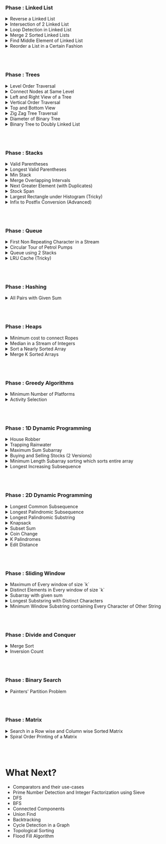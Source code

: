 ### Phase  : Linked List

<details>
	<summary>Reverse a Linked List</summary>

* [Question Link](https://leetcode.com/problems/reverse-linked-list/)   
* First try to solve the recursive version, then attempt the iterative version.   
* Make sure that the time complexity of the recursive version is **O(n)** rather than **O(n^2)**. This is very crucial
* [Analysis](https://leetcode.com/problems/reverse-linked-list/discuss/254618/C%2B%2BJavaScript-Detailed-Explanation-Recursive-and-Iterative)   

</details>


<details>
	<summary>Intersection of 2 Linked List</summary>

* [Question Link](https://leetcode.com/problems/intersection-of-two-linked-lists/)   
* One approach is to calculate the length, and then traverse the bigger list until the lengths becomes equal. Then traverse them parallelly until you find the intersection point.   
* The other solution uses a HashMap. (Should you hash pointers or the data?)   
* [Length Based Solution](https://github.com/Just-A-Visitor/Algorithmic-Pseudocode/blob/master/LeetCode%20Non-Contest%20Solutions/%23160%20Intersection%20of%202%20Linked%20Lists/Difference%20in%20Length%20Approach.cpp) 
* [HashMap Based Solution](
  https://github.com/Just-A-Visitor/Algorithmic-Pseudocode/blob/master/LeetCode%20Non-Contest%20Solutions/%23160%20Intersection%20of%202%20Linked%20Lists/Hashing%20Based%20Approach.cpp)
* [Analysis 1](https://leetcode.com/problems/intersection-of-two-linked-lists/discuss/49785/Java-solution-without-knowing-the-difference-in-len!) (Tricky)   
* [Analysis 2](https://leetcode.com/problems/intersection-of-two-linked-lists/discuss/49800/recommend-for-beginnersclean-C%2B%2B-implementation-with-detailed-explaination) (Detailed)   

</details> 


<details>
    <summary>Loop Detection in Linked List</summary>

* [Question Link](https://leetcode.com/problems/linked-list-cycle/)
* One approach is to use **Slow and Fast Pointers**
* The second approach is to use **Hashing** (Should you Hash Pointers or Data?)
* [Slow and Fast Pointers Solution](https://github.com/Just-A-Visitor/Algorithmic-Pseudocode/blob/master/LeetCode%20Non-Contest%20Solutions/%23141%20Loop%20Detection%20in%20Linked%20List/Walker%20%26%20Runner%20Approach.cpp)
* Try to code the Hashing based approach by yourself. (It's very trivial)
* There's a more elegant approach to this question (which destroys the original list). It uses the concept of iterative reversal of a linked list. Can you come up with that approach.
* [Iterative Reversal Approrach](https://github.com/Just-A-Visitor/Algorithmic-Pseudocode/blob/master/LeetCode%20Non-Contest%20Solutions/%23141%20Loop%20Detection%20in%20Linked%20List/Reversal%20Approach.cpp)

</details>   


<details>
	<summary>Merge 2 Sorted Linked Lists</summary>

* ?[Question Link]()   
* Start out with the recursive approach and build the iterative approach on top of it.
* A great use case of Recursion. The recursive code is very concise.
* Recall that we discussed **Tail Recursion** in one of the lectures. Use the fact that the above recursive code is a Tail Recursion to easily convert it into an iterative procedure.

</details>


<details>
	<summary>Find Middle Element of Linked List</summary>

* ?[Question Link]()
* 

</details>


<details>
	<summary>Reorder a List in a Certain Fashion</summary>

* ?[Question Link]()
* 

</details>

<br></br>

### Phase  : Trees

<details>
	<summary>Level Order Traversal</summary>

* Probably the most import concept in Trees. 
* There are a couple of versions : 
  * **Basic Level Order Traversal**
  * **Level Order Traversal in a Line by Line Fashion** (Using 2 Queues)
  * **Level Order Traversal in a Line by Line Fashion** (Using 1 Queue and 1 Marker)
  * **Level Order Traversal in a Line by Line Fashion** (Using 1 Queue and No Marker)

</details>


<details>
	<summary>Connect Nodes at Same Level</summary>

* This is a classic example of how **Recursion** and **Level Order Traversal** are useful.
* **Code**
  * [Recursive Version for Complete Binary Trees](https://github.com/Just-A-Visitor/Algorithmic-Pseudocode/blob/master/LeetCode%20Non-Contest%20Solutions/%23116%20Populating%20Next%20Pointers/Firsr%20Draft%20(Complete%20Binary%20Trees).cpp)
  * [Recursive Version for All Kinds of Binary Trees](https://github.com/Just-A-Visitor/Algorithmic-Pseudocode/blob/master/LeetCode%20Non-Contest%20Solutions/%23116%20Populating%20Next%20Pointers/First%20Draft%20(All%20Trees).cpp)
  * [Level Order Traversal with Marker for all Binary Trees](https://github.com/Just-A-Visitor/Algorithmic-Pseudocode/blob/master/LeetCode%20Non-Contest%20Solutions/%23116%20Populating%20Next%20Pointers/Level%20Order%20Traversal%20(With%20Markers).cpp)
  * [A Bit of Recursion +  A Bit of Iteration - All Trees](https://github.com/Just-A-Visitor/Algorithmic-Pseudocode/blob/master/LeetCode%20Non-Contest%20Solutions/%23116%20Populating%20Next%20Pointers/Second%20Draft%20(All%20Trees)%20(Less%20Recursion).cpp)
  * [Iterative O(1) space for all Binary Trees](https://github.com/Just-A-Visitor/Algorithmic-Pseudocode/blob/master/LeetCode%20Non-Contest%20Solutions/%23116%20Populating%20Next%20Pointers/O(1)%20Space%20Complexity%20(All%20Trees).cpp)

</details>


<details>
	<summary>Left and Right View of a Tree</summary>

* ?[Question Link]()   
* 

</details>


<details>
	<summary>Vertical Order Traversal</summary>

* ?[Question Link]()   
* 

</details>


<details>
	<summary>Top and Bottom View</summary>

* ?[Question Link]()   
* It's trivial if you've already solved **Vertical Order Traversal**. 
* **Hint** : During Vertical Order Traversal, the first element of each level would be visible in the Top View. (Similarly, the last element of each element would be visible in the bottom view).

</details>


<details>
	<summary>Zig Zag Tree Traversal</summary>

* ?[Question Link]()   
* A perfect application of Data Structures.

</details>


<details>
	<summary>Diameter of Binary Tree</summary>

* ?[Question Link]()
* 

</details>


<details>
	<summary>Binary Tree to Doubly Linked List</summary>

* ?[Question Link]()
* 



</details>   

<br></br>

### Phase  : Stacks

<details>
	<summary>Valid Parentheses</summary>

* [Question Link](https://leetcode.com/problems/valid-parentheses/) 
* A classical question which involves the use of stack. Just follow the steps that we discussed. It's simple to code
* [Analysis and Solution](https://leetcode.com/problems/valid-parentheses/discuss/9222/My-0ms-c%2B%2B-solution-using-stack)

</details>


<details>
    	<summary>Longest Valid Parentheses</summary>


*  [Question Link](https://leetcode.com/problems/longest-valid-parentheses/)
* The core concept is the same as **Valid Parentheses**
* [DP Solution](https://github.com/Just-A-Visitor/Algorithmic-Pseudocode/blob/master/LeetCode%20Non-Contest%20Solutions/%2332%20Longest%20Valid%20Parentheses/DP%20Approach.cpp) (Messy)
* [Stack Solution](https://github.com/Just-A-Visitor/Algorithmic-Pseudocode/blob/master/LeetCode%20Non-Contest%20Solutions/%2332%20Longest%20Valid%20Parentheses/Stack%20Based%20Approach.cpp) (Clever but prone to mistakes)
* [Stack Solution and Analysis](https://www.geeksforgeeks.org/length-of-the-longest-valid-substring/) (Concise and Clear)

</details>

<details>
	<summary>Min Stack</summary>




* [Question Link](https://leetcode.com/problems/min-stack/)
* [Solution](https://github.com/Just-A-Visitor/Algorithmic-Pseudocode/blob/master/LeetCode%20Non-Contest%20Solutions/%23155%20Stack%20to%20Implement%20getMin/Auxillary%20Stack.cpp)

</details>


<details>
	<summary>Merge Overlapping Intervals</summary>

* [Question Link](https://leetcode.com/problems/merge-intervals/)
* [Solution](https://leetcode.com/problems/merge-intervals/discuss/21242/C%2B%2B-10-line-solution.-easing-understanding)
* This question has a couple of different approaches, including **stacks**, **vectors**, etc. Make sure to go through the top voted solutions on **Discuss** for understanding the various approaches.

</details>


<details>
	<summary>Next Greater Element (with Duplicates)</summary>

* [Question Link](https://leetcode.com/problems/next-greater-element-i/)
* [Solution](https://leetcode.com/problems/next-greater-element-i/discuss/97613/C%2B%2B-stack-%2B-unordered_map)
* **Analysis** --- Go through Top Voted Solutions on Discuss.

</details>


<details>
	<summary>Stock Span</summary>

* [Question Link](https://leetcode.com/problems/online-stock-span/)
* [Analysis and Solution]()https://leetcode.com/problems/online-stock-span/discuss/168366/Simple-C%2B%2B-solution-with-stack-O(n)-with-explanation

</details>


<details>
	<summary>Largest Rectangle under Histogram (Tricky)</summary>

* [Question Link]()
* [Analysis](https://github.com/Just-A-Visitor/Algorithmic-Pseudocode/tree/master/LeetCode%20Non-Contest%20Solutions/%2384%20Largest%20Rectangle%20Under%20the%20Skyline)
* [Modified Stock Span Solution](https://github.com/Just-A-Visitor/Algorithmic-Pseudocode/blob/master/LeetCode%20Non-Contest%20Solutions/%2384%20Largest%20Rectangle%20Under%20the%20Skyline/Modified%20Stock%20Span.cpp)
* [Naive DP Solution](https://github.com/Just-A-Visitor/Algorithmic-Pseudocode/blob/master/LeetCode%20Non-Contest%20Solutions/%2384%20Largest%20Rectangle%20Under%20the%20Skyline/Naive_dp.cpp)
* [The Optimal and Clean Solution](https://github.com/Just-A-Visitor/Algorithmic-Pseudocode/blob/master/LeetCode%20Non-Contest%20Solutions/%2384%20Largest%20Rectangle%20Under%20the%20Skyline/Single%20Traversal%20and%201%20Stack.cpp)

</details>


<details>
	<summary>Infix to Postfix Conversion (Advanced)</summary>

* [Question Link](https://practice.geeksforgeeks.org/problems/infix-to-postfix/0)
* [Analysis and Solution](https://www.geeksforgeeks.org/stack-set-2-infix-to-postfix/)

</details>

<br></br>

### Phase  : Queue

<details>
	<summary>First Non Repeating Character in a Stream</summary>

* [Question Link](https://practice.geeksforgeeks.org/problems/first-non-repeating-character-in-a-stream/0)   
* [Analysis and Solution](https://practice.geeksforgeeks.org/problems/first-non-repeating-character-in-a-stream/0)

</details>


<details>
	<summary>Circular Tour of Petrol Pumps</summary>

* [Question Link](https://leetcode.com/problems/gas-station/)
* [Analysis](https://github.com/Just-A-Visitor/Algorithmic-Pseudocode/tree/master/LeetCode%20Non-Contest%20Solutions/%23134%20Circular%20Tour%20of%20Petrol%20Pumps)
* [Queue Based Solution with Extra Space](https://github.com/Just-A-Visitor/Algorithmic-Pseudocode/blob/master/LeetCode%20Non-Contest%20Solutions/%23134%20Circular%20Tour%20of%20Petrol%20Pumps/Queue%20%5BO(n)%20Space%5D.cpp)
* [Queue Based Solution with Constant Space](https://github.com/Just-A-Visitor/Algorithmic-Pseudocode/blob/master/LeetCode%20Non-Contest%20Solutions/%23134%20Circular%20Tour%20of%20Petrol%20Pumps/Queue%20%5BO(1)%20Space%5D.cpp)
* [A Clever Approach using Queues](https://github.com/Just-A-Visitor/Algorithmic-Pseudocode/blob/master/LeetCode%20Non-Contest%20Solutions/%23134%20Circular%20Tour%20of%20Petrol%20Pumps/Concatenation%20Approach%20%5BClean%5D.cpp)
* The Discuss Section has pretty good alternatives. Please go through them once.

</details>


<details>
	<summary>Queue using 2 Stacks</summary>

* [Question Link](https://leetcode.com/problems/implement-queue-using-stacks/)
* [Solution](https://github.com/Just-A-Visitor/Algorithmic-Pseudocode/blob/master/LeetCode%20Non-Contest%20Solutions/%23232%20Queue%20using%202%20stacks/Amortized%20O(1).cpp)
* [Analysis](https://leetcode.com/problems/implement-queue-using-stacks/discuss/?currentPage=1&orderBy=most_votes&query=)

</details>


<details>
	<summary>LRU Cache (Tricky)</summary>

* [Question Link]()(https://leetcode.com/problems/lru-cache/)
* [List and Map Based Solution](https://github.com/Just-A-Visitor/Algorithmic-Pseudocode/blob/master/LeetCode%20Non-Contest%20Solutions/%23146%20LRU%20Cache/List%20and%20Map.cpp)
* [Analysis](https://github.com/Just-A-Visitor/Algorithmic-Pseudocode/tree/master/LeetCode%20Non-Contest%20Solutions/%23146%20LRU%20Cache)

</details>

<br></br>

### Phase  : Hashing

<details>
	<summary>All Pairs with Given Sum</summary>

* [Question Link](https://practice.geeksforgeeks.org/problems/count-pairs-with-given-sum/0)
* [Analysis and Solution](https://www.geeksforgeeks.org/print-all-pairs-with-given-sum/)

</details>

<br></br>


### Phase  : Heaps

<details>
	<summary>Minimum cost to connect Ropes</summary>

* [Question Link](https://practice.geeksforgeeks.org/problems/minimum-cost-of-ropes/0)   
* [Min Heap Solution](https://ide.geeksforgeeks.org/i0gzdVnMIW)

</details>


<details>
	<summary>Median in a Stream of Integers</summary>

* [Question Link](https://leetcode.com/problems/find-median-from-data-stream/)   
* [Analysis and Pseudocode](https://github.com/Just-A-Visitor/Algorithmic-Pseudocode/blob/master/Pseudocode/Heaps/Median%20in%20a%20Stream%20of%20Integers/Median%20in%20Stream.pdf)
* [Solution](https://leetcode.com/problems/find-median-from-data-stream/discuss/74049/Share-my-java-solution-logn-to-insert-O(1)-to-query)

</details>


<details>
	<summary>Sort a Nearly Sorted Array</summary>

* [Question Link](https://practice.geeksforgeeks.org/problems/nearly-sorted-algorithm/0)   
* [Analysis](https://github.com/Just-A-Visitor/Algorithmic-Pseudocode/tree/master/GeekForGeeks/Sort%20A%20Nearly%20Sorted%20Array)
* [Solution](https://github.com/Just-A-Visitor/Algorithmic-Pseudocode/blob/master/GeekForGeeks/Sort%20A%20Nearly%20Sorted%20Array/Heap%20Based%20Approach.cpp)

</details>

<details>
	<summary>Merge K Sorted Arrays</summary>

* [Question Link](https://practice.geeksforgeeks.org/problems/merge-k-sorted-arrays/1)   
* [Pseudocode](https://github.com/Just-A-Visitor/Algorithmic-Pseudocode/blob/master/Pseudocode/Heaps/Merge%20K%20Sorted%20Vectors/Merge_K_Sorted.pdf)
* The editorial on GFG implements *MinHeap* from scratch. Don't go that route. Use STL's implementation to solve the question.

</details>

<br></br>


### Phase  : Greedy Algorithms

<details>
	<summary>Minimum Number of Platforms</summary>

* [Question Link](https://practice.geeksforgeeks.org/problems/minimum-platforms/0)
* [Solution and Editorial](https://www.geeksforgeeks.org/minimum-number-platforms-required-railwaybus-station/)

</details>


<details>
	<summary>Activity Selection</summary>

* [Question Link](https://practice.geeksforgeeks.org/problems/n-meetings-in-one-room/0)
* [Analysis and Solution](https://www.geeksforgeeks.org/activity-selection-problem-greedy-algo-1/)

</details>

<br></br>

### Phase  : 1D Dynamic Programming

<details>
	<summary>House Robber</summary>

* [Question Link](https://leetcode.com/problems/house-robber/)   
* [Solution](https://github.com/Just-A-Visitor/Algorithmic-Pseudocode/blob/master/LeetCode%20Non-Contest%20Solutions/%23198%20House%20Robber/DP%20Approach.cpp)
* **Analysis** ::: Top Voted Solutions on Discuss

</details>


<details>
	<summary>Trapping Rainwater</summary>

* [Question Link](https://practice.geeksforgeeks.org/problem-page.php?pid=281)   
* [Analysis](https://www.geeksforgeeks.org/trapping-rain-water/) (The 2nd solution in the above link is well written)
* [Solution](https://ide.geeksforgeeks.org/ep4EIvmjVO)

</details>


<details>
	<summary>Maximum Sum Subarray</summary>

* [Question Link](https://leetcode.com/problems/maximum-subarray/)
* [Solution and Analysis](https://leetcode.com/problems/maximum-subarray/discuss/20193/DP-solution-and-some-thoughts) (Extremely Well-written)

</details>


<details>
	<summary>Buying and Selling Stocks (2 Versions)</summary>

* [Version 1](https://leetcode.com/problems/best-time-to-buy-and-sell-stock/)
* [Solution](https://ide.geeksforgeeks.org/HQHWbSFpoE)
* **Analysis** ::: The Top Voted Solution with the heading **Kadane's Algorithm**. (Due to markdown issues, I'm unable to link it).

</details>


<details>
	<summary>Minimum Length Subarray sorting which sorts entire array</summary>

* [Question Link](https://leetcode.com/problems/shortest-unsorted-continuous-subarray/)
* [Solution](https://leetcode.com/problems/shortest-unsorted-continuous-subarray/discuss/231437/C%2B%2B-Well-Commented-Solution-(Using-DP)-100)

</details>


<details>
	<summary>Longest Increasing Subsequence</summary>

* [Question Link](https://leetcode.com/problems/longest-increasing-subsequence/)  
* [Solution and Analysis](https://leetcode.com/problems/longest-increasing-subsequence/discuss/74836/My-easy-to-understand-O(n2)-solution-using-DP-with-video-explanation)
* There's also an **O( n log(n))** solution, but don't worry about it for the time being.

</details>

<br></br>

### Phase  : 2D Dynamic Programming

<details>
	<summary>Longest Common Subsequence</summary>

* [Question Link](https://leetcode.com/problems/longest-common-subsequence/)  
* [Solution](https://ide.geeksforgeeks.org/ff02b5aH5V) (Probably Outdated)
* [Analysis](https://leetcode.com/problems/longest-common-subsequence/discuss/348884/C%2B%2B-with-picture-O(nm)) (The guy's a genius)
* You can go through some Youtube videos for each question on 2D DP. The famous ones are **Tushar Roy** and **BackToBackSWE**

</details>


<details>
	<summary>Longest Palindromic Subsequence</summary>

* [Question Link](https://leetcode.com/problems/longest-palindromic-subsequence/)  
* [Solution](https://ide.geeksforgeeks.org/wLTGB8APLn)
* [Analysis](https://leetcode.com/problems/longest-palindromic-subsequence/discuss/222605/DP-Problem-Classifications-Helpful-Notes) (Good Writeup and Pattern Detection)

</details>


<details>
	<summary>Longest Palindromic Substring</summary>

* [Question Link](https://leetcode.com/problems/longest-palindromic-substring/)  
* [Solution](https://ide.geeksforgeeks.org/yKCMbixsGV)
* **Analysis** ::: Youtube

</details>


<details>
	<summary>Knapsack</summary>

* [Question Link](https://practice.geeksforgeeks.org/problems/0-1-knapsack-problem/0)  
* [Analysis and Solution](https://www.geeksforgeeks.org/0-1-knapsack-problem-dp-10/)

</details>


<details>
	<summary>Subset Sum</summary>

* [Question Link](https://leetcode.com/problems/partition-equal-subset-sum/)  
* The above link isn't exactly subset sum, but the 2nd variation that we discussed, namely **Equal Partition**
* [The original Subset Sum](https://www.geeksforgeeks.org/subset-sum-problem-dp-25/)
* [Analysis and Solution](https://leetcode.com/problems/partition-equal-subset-sum/discuss/90592/01-knapsack-detailed-explanation)

</details>


<details>
	<summary>Coin Change</summary>

* [Question Link](https://leetcode.com/problems/coin-change/)  
* Realize how and why **Greedy** doesn't work for this question. Come up with counter examples for the same.
* [Solution](https://leetcode.com/problems/coin-change/discuss/77360/C%2B%2B-O(n*amount)-time-O(amount)-space-DP-solution)
* [Analysis](https://leetcode.com/problems/coin-change/discuss/77378/Easy-To-Understand-Recursive-DP-solution-using-Java-(with-explanations))

</details>


<details>
	<summary>K Palindromes</summary>

* [Question Link](https://practice.geeksforgeeks.org/problems/find-if-string-is-k-palindrome-or-not/0)  
* [Solution and Analysis](https://www.geeksforgeeks.org/find-if-string-is-k-palindrome-or-not/)

</details>


<details>
	<summary>Edit Distance</summary>

* [Question Link](https://leetcode.com/problems/edit-distance/)  
* [Solution](https://github.com/Just-A-Visitor/Algorithmic-Pseudocode/blob/master/LeetCode%20Non-Contest%20Solutions/%2372%20Edit%20Distance/DP%20Approach.cpp)
* [Analysis](https://leetcode.com/problems/edit-distance/discuss/25846/C%2B%2B-O(n)-space-DP) (Also - Youtube)

</details>

<br></br>

### Phase  : Sliding Window

<details>
	<summary>Maximum of Every window of size `k`</summary>

* [Question Link](https://practice.geeksforgeeks.org/problems/maximum-of-all-subarrays-of-size-k/0)  
* In class, we discussed the solution with **multisets**. There also exists a solution with **Deque** container in **STL**.
* [Solution with Deque](https://ide.geeksforgeeks.org/D1Eeq2OuEE)
* [Analysis with Deque](https://www.geeksforgeeks.org/sliding-window-maximum-maximum-of-all-subarrays-of-size-k/)

</details>

<details>
	<summary>Distinct Elements in Every window of size `k`</summary>

* [Question Link](https://practice.geeksforgeeks.org/problems/count-distinct-elements-in-every-window/1)  
* [Solution and Analysis](https://www.geeksforgeeks.org/count-distinct-elements-in-every-window-of-size-k/)

</details>


<details>
	<summary>Subarray with given sum</summary>

* [Question Link](https://practice.geeksforgeeks.org/problems/subarray-with-given-sum/0)   
* [Analysis and Solution](https://www.geeksforgeeks.org/find-subarray-with-given-sum/)
* Read carefully into the **Time Complexity Analysis**a

</details>


<details>
	<summary>Longest Substsring with Distinct Characters</summary>

* [Question Link](https://practice.geeksforgeeks.org/problems/length-of-the-longest-substring/0)  
* [Solution and Analysis](https://www.geeksforgeeks.org/length-of-the-longest-substring-without-repeating-characters/)

</details>


<details>
	<summary>Minimum Window Substring containing Every Character of Other String</summary>

* [Question Link 1](https://leetcode.com/problems/minimum-window-substring/)
* [Question Link 2](https://practice.geeksforgeeks.org/problems/smallest-window-in-a-string-containing-all-the-characters-of-another-string/0)   
* [Solution](https://github.com/Just-A-Visitor/Algorithmic-Pseudocode/blob/master/GeekForGeeks/Smallest%20Window%20with%20all%20characters%20of%20other%20string/First%20Submission%20(Correct).cpp)
* [Analysis 1](https://leetcode.com/problems/minimum-window-substring/discuss/26840/Sharing-my-straightforward-O(n)-solution-with-explanation)
* [Analysis 2](https://www.geeksforgeeks.org/find-the-smallest-window-in-a-string-containing-all-characters-of-another-string/)

</details>

<br></br>


### Phase  : Divide and Conquer

<details>
	<summary>Merge Sort</summary>

* [Question Link](https://practice.geeksforgeeks.org/problems/merge-sort/1)   
* [Analysis and Solution](https://www.geeksforgeeks.org/merge-sort/)

</details>


<details>
	<summary>Inversion Count</summary>

* [Question Link](https://practice.geeksforgeeks.org/problems/inversion-of-array/0)
* [Analysis and Solution](https://www.geeksforgeeks.org/counting-inversions/)

</details>


<br></br>

### Phase : Binary Search

<details>
	<summary>Painters' Partition Problem</summary>

* [Question Link](https://www.interviewbit.com/problems/allocate-books/)   
* The alternate name of this question is **Allocate Books**.
* [Solution](https://ide.geeksforgeeks.org/1S7sZlWUPp)
* [Analysis] --- **Interviewbit Solution**

</details>


<br></br>


### Phase : Matrix

<details>
	<summary>Search in a Row wise and Column wise Sorted Matrix</summary>

* [Question Link](https://practice.geeksforgeeks.org/problems/search-in-a-matrix/0)   
* [Analysis and Solution](https://www.geeksforgeeks.org/search-in-row-wise-and-column-wise-sorted-matrix/)

</details>

<details>
	<summary>Spiral Order Printing of a Matrix</summary>

* [Question Link](https://practice.geeksforgeeks.org/problems/spirally-traversing-a-matrix/0)   
* [Analysis and Solution](https://www.geeksforgeeks.org/print-a-given-matrix-in-spiral-form/)

</details>

<br></br>

# What Next?

* Comparators and their use-cases
* Prime Number Detection and Integer Factorization using Sieve
* DFS
* BFS
* Connected Components
* Union Find
* Backtracking
* Cycle Detection in a Graph
* Topological Sorting
* Flood Fill Algorithm
